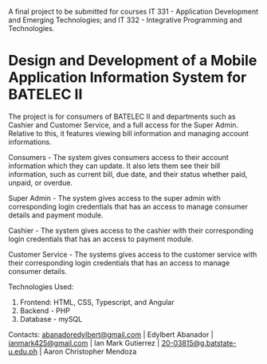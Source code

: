 A final project to be submitted for courses IT 331 - Application Development and Emerging Technologies; and IT 332 - Integrative Programming and Technologies.

# Design and Development of a Mobile Application Information System for BATELEC II

The project is for consumers of BATELEC II and departments such as Cashier and Customer Service, and a full access for the Super Admin.
Relative to this, it features viewing bill information and managing account informations.

Consumers - 
The system gives consumers access to their account information which they can update. It also lets them see their bill information, such as current bill, due date, and their status whether paid, unpaid, or overdue.

Super Admin -
The system gives access to the super admin with corresponding login credentials that has an access to manage consumer details and payment module.

Cashier -
The system gives access to the cashier with their corresponding login credentials that has an access to payment module.

Customer Service - 
The systems gives access to the customer service with their corresponding login credentials that has an access to manage consumer details.

Technologies Used:
1. Frontend: HTML, CSS, Typescript, and Angular
2. Backend - PHP
3. Database - mySQL

Contacts: 
abanadoredylbert@gmail.com | Edylbert Abanador |
ianmark425@gmail.com | Ian Mark Gutierrez |
20-03815@g.batstate-u.edu.ph | Aaron Christopher Mendoza

